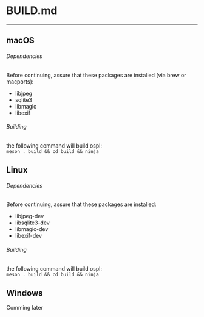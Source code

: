 # BUILD.md
---------------------------------------------------
## macOS 
###### Dependencies
Before continuing, assure that these packages are installed (via brew or macports):

- libjpeg
- sqlite3
- libmagic
- libexif

###### Building
the following command will build ospl:   
`meson . build && cd build && ninja`

## Linux
###### Dependencies
Before continuing, assure that these packages are installed:
- libjpeg-dev
- libsqlite3-dev
- libmagic-dev
- libexif-dev

###### Building
the following command will build ospl:   
`meson . build && cd build && ninja`

## Windows
Comming later